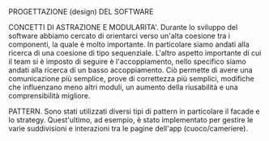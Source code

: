 PROGETTAZIONE (design) DEL SOFTWARE

CONCETTI DI ASTRAZIONE E MODULARITA'. 
Durante lo sviluppo del software abbiamo cercato di orientarci verso un'alta coesione tra i componenti, la quale è molto importante. In particolare siamo andati alla ricerca di una coesione di tipo sequenziale.
L'altro aspetto importante di cui il team si è imposto di seguire è l'accoppiamento, nello specifico siamo andati alla ricerca di un basso accoppiamento. Ciò permette di avere una comunicazione più semplice, prove di correttezza più semplici, modifiche che influenzano meno altri moduli, un aumento della riusabilità e una comprensibilità migliore. 

PATTERN.
Sono stati utilizzati diversi tipi di pattern in particolare il facade e lo strategy. Quest'ultimo, ad esempio, è stato implementato per gestire le varie suddivisioni e interazioni tra le pagine dell'app (cuoco/cameriere).
